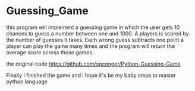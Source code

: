 # Guessing_Game
this program will implement a guessing game in which the user
gets 10 chances to guess a number
between one and 1000. A players is scored by the number of guesses
it takes. Each wrong guess subtracts one point
a player can play the game many times
and the program will return the average score
across those games.

the original code https://github.com/spconger/Python-Guessing-Game

Finally i finished the game and i hope it's be my baby steps to master python language